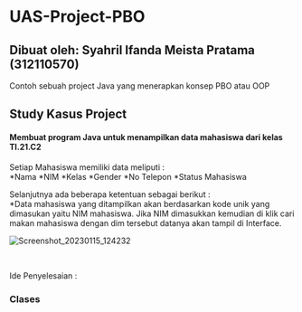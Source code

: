 # UAS-Project-PBO
## Dibuat oleh: Syahril Ifanda Meista Pratama (312110570)

Contoh sebuah project Java yang menerapkan konsep PBO atau OOP 

## Study Kasus Project

#### Membuat program Java untuk menampilkan data mahasiswa dari kelas TI.21.C2


Setiap Mahasiswa memiliki data meliputi :
<br>
*Nama
*NIM
*Kelas
*Gender
*No Telepon
*Status Mahasiswa

Selanjutnya ada beberapa ketentuan sebagai berikut :
<br>
*Data mahasiswa yang ditampilkan akan berdasarkan kode unik yang dimasukan yaitu NIM mahasiswa. Jika NIM dimasukkan kemudian di klik cari makan mahasiswa dengan dim tersebut datanya akan tampil di Interface.

![Screenshot_20230115_124232](https://user-images.githubusercontent.com/116256448/212525373-cc8342db-4d74-411d-990a-630228c4eac7.png)


<br>

Ide Penyelesaian :

### Clases

